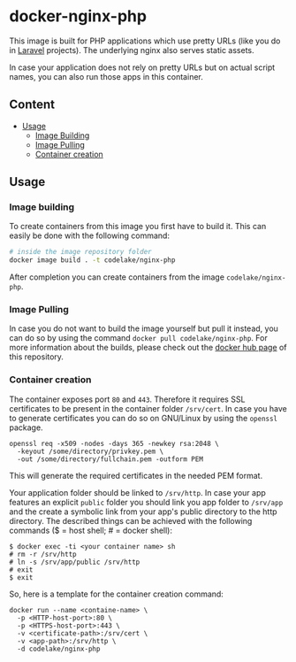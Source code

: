 # docker-nginx-php
This image is built for PHP applications which use pretty URLs
(like you do in [Laravel](https://laravel.com/) projects).
The underlying nginx also serves static assets.

In case your application does not rely on pretty URLs but on actual script names,
you can also run those apps in this container.

## Content
* [Usage](#usage)
  * [Image Building](#image-building)
  * [Image Pulling](#image-pulling)
  * [Container creation](#container-creation)

## Usage

### Image building
To create containers from this image you first have to build it.
This can easily be done with the following command:
```bash
# inside the image repository folder
docker image build . -t codelake/nginx-php
```
After completion you can create containers from the image `codelake/nginx-php`.

### Image Pulling
In case you do not want to build the image yourself but pull it instead,
you can do so by using the command `docker pull codelake/nginx-php`.
For more information about the builds, please check out the
[docker hub page](https://hub.docker.com/r/codelake/nginx-php) of this repository.

### Container creation
The container exposes port `80` and `443`.
Therefore it requires SSL certificates to be present in the container folder `/srv/cert`.
In case you have to generate certificates you can do so on GNU/Linux by using the `openssl` package.
```
openssl req -x509 -nodes -days 365 -newkey rsa:2048 \
  -keyout /some/directory/privkey.pem \
  -out /some/directory/fullchain.pem -outform PEM
```
This will generate the required certificates in the needed PEM format.

Your application folder should be linked to `/srv/http`.
In case your app features an explicit `public` folder you should link you app folder to `/srv/app`
and the create a symbolic link from your app's public directory to the http directory.
The described things can be achieved with the following commands ($ = host shell; # = docker shell):
```
$ docker exec -ti <your container name> sh
# rm -r /srv/http
# ln -s /srv/app/public /srv/http
# exit
$ exit
```

So, here is a template for the container creation command:
```
docker run --name <containe-name> \
  -p <HTTP-host-port>:80 \
  -p <HTTPS-host-port>:443 \
  -v <certificate-path>:/srv/cert \
  -v <app-path>:/srv/http \
  -d codelake/nginx-php
```
